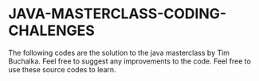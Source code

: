 # JAVA-MASTERCLASS-CODING-CHALENGES
The following codes are the solution to the java masterclass by Tim Buchalka.
Feel free to suggest any improvements to the code. 
Feel free to use these source codes to learn.
